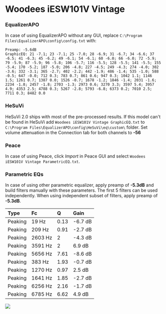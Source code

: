 # Woodees iESW101V Vintage

### EqualizerAPO
In case of using EqualizerAPO without any GUI, replace `C:\Program Files\EqualizerAPO\config\config.txt`
with:
```
Preamp: -5.6dB
GraphicEQ: 21 -7.1; 23 -7.1; 25 -7.0; 28 -6.9; 31 -6.7; 34 -6.6; 37 -6.5; 41 -6.3; 45 -6.2; 49 -6.1; 54 -6.1; 60 -6.0; 66 -6.0; 72 -5.9; 79 -5.9; 87 -5.9; 96 -5.8; 106 -5.7; 116 -5.5; 128 -5.5; 141 -5.5; 155 -5.4; 170 -5.2; 187 -5.0; 206 -4.8; 227 -4.5; 249 -4.3; 274 -4.0; 302 -3.6; 332 -3.1; 365 -2.7; 402 -2.2; 442 -1.9; 486 -1.4; 535 -1.0; 588 -0.5; 647 -0.0; 712 0.3; 783 0.7; 861 0.6; 947 0.3; 1042 1.1; 1146 1.5; 1261 0.7; 1387 0.0; 1526 -0.7; 1678 -1.2; 1846 -1.4; 2031 -1.6; 2234 -1.8; 2457 -1.8; 2703 -1.3; 2973 0.6; 3270 3.3; 3597 5.4; 3957 4.9; 4353 2.5; 4788 0.3; 5267 -2.8; 5793 -6.8; 6373 0.2; 7010 2.5; 7711 0.3; 8482 0.0
```

### HeSuVi
HeSuVi 2.0 ships with most of the pre-processed results. If this model can't be found in HeSuVi add
`Woodees iESW101V Vintage GraphicEQ.txt` to `C:\Program Files\EqualizerAPO\config\HeSuVi\eq\custom\` folder.
Set volume attenuation in the Connection tab for both channels to **-56**

### Peace
In case of using Peace, click *Import* in Peace GUI and select `Woodees iESW101V Vintage ParametricEQ.txt`.

### Parametric EQs
In case of using other parametric equalizer, apply preamp of **-5.3dB** and build filters manually
with these parameters. The first 5 filters can be used independently.
When using independent subset of filters, apply preamp of **-5.3dB**.

| Type    | Fc      |    Q | Gain    |
|:--------|:--------|:-----|:--------|
| Peaking | 19 Hz   | 0.13 | -6.7 dB |
| Peaking | 209 Hz  | 0.91 | -2.7 dB |
| Peaking | 2603 Hz | 2    | -4.3 dB |
| Peaking | 3591 Hz | 2    | 6.9 dB  |
| Peaking | 5656 Hz | 7.61 | -8.6 dB |
| Peaking | 383 Hz  | 1.93 | -0.7 dB |
| Peaking | 1270 Hz | 0.97 | 2.5 dB  |
| Peaking | 1641 Hz | 1.85 | -2.7 dB |
| Peaking | 6256 Hz | 2.16 | -1.7 dB |
| Peaking | 6785 Hz | 6.62 | 4.9 dB  |

![](https://raw.githubusercontent.com/jaakkopasanen/AutoEq/master/results/headphonecom/sbaf-serious/Woodees%20iESW101V%20Vintage/Woodees%20iESW101V%20Vintage.png)
